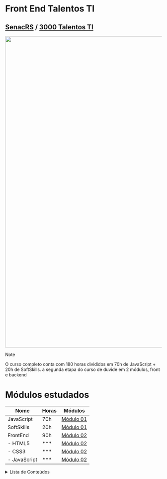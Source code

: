 # Front End Talentos TI
## [SenacRS](https://www.senacrs.com.br/) / [3000 Talentos TI](https://www.senacrs.com.br/hotsite/talentosti/index.php?gclid=EAIaIQobChMIjvjdyoTugQMV00FIAB3-uQvvEAAYASAAEgLgCPD_BwE)

<img src="https://mir-s3-cdn-cf.behance.net/project_modules/max_1200/79731568097599.5b50bca477735.jpg" width="1000"></img> 

> [!NOTE]
> O curso completo conta com 180 horas divididos em 70h de JavaScript + 20h de SoftSkills.
> a segunda etapa do curso de duvide em 2 módulos, front e backend

# Módulos estudados
| Nome        | Horas  | Módulos   |
| ----------- | ------ | --------- |
| JavaScript  | 70h    | [Módulo 01](https://github.com/Marccelo125/3000-talentos-ti) |
| SoftSkills  | 20h    | [Módulo 01](https://github.com/Marccelo125/3000-talentos-ti) |
| FrontEnd    | 90h    | [Módulo 02](https://github.com/Marccelo125/front-end-talentos-ti) |
| - HTML5     | ***    | [Módulo 02](https://github.com/Marccelo125/front-end-talentos-ti) |
| - CSS3      | ***    | [Módulo 02](https://github.com/Marccelo125/front-end-talentos-ti) |
| - JavaScript| ***    | [Módulo 02](https://github.com/Marccelo125/front-end-talentos-ti) |

<details>
<summary>Lista de Conteúdos </summary>

### Linguagens Estudadas
- HTML5
    - Semantica
    - Tags
- CSS
- JavaScript
    - Funções
    - Switch Case
    - Estruturas de Repetições
    - Listas e Organização de códigos
    - Requerimento e Adição de dados

E como sempre, começamos do básico, você pode checar mais sobre no meu repositório:</br>
[Conteúdos de Estudo do Módulo 01](https://github.com/Marccelo125/3000-talentos-ti) </br>
[Conteúdos de Estudo do Módulo 02](ttps://github.com/Marccelo125/front-end-talentos-ti)

```JS
   function boasVindas() {
    for(i = 0; i < 10; i++>) {
        console.log("Seja Bem Vindo! Seu número é:", i)
    }
   }
   boasVindas()
   console.log("Hello World")
```
</details>